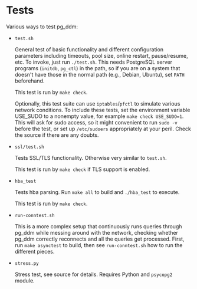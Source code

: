 Tests
=====

Various ways to test pg_ddm:

- `test.sh`

    General test of basic functionality and different configuration
    parameters including timeouts, pool size, online restart,
    pause/resume, etc.  To invoke, just run `./test.sh`.  This needs
    PostgreSQL server programs (`initdb`, `pg_ctl`) in the path, so if
    you are on a system that doesn't have those in the normal path
    (e.g., Debian, Ubuntu), set `PATH` beforehand.

    This test is run by `make check`.

    Optionally, this test suite can use `iptables`/`pfctl` to simulate
    various network conditions.  To include these tests, set the
    environment variable USE_SUDO to a nonempty value, for example
    `make check USE_SUDO=1`.  This will ask for sudo access, so it
    might convenient to run `sudo -v` before the test, or set up
    `/etc/sudoers` appropriately at your peril.  Check the source if
    there are any doubts.

- `ssl/test.sh`

    Tests SSL/TLS functionality.  Otherwise very similar to `test.sh`.

    This test is run by `make check` if TLS support is enabled.

- `hba_test`

    Tests hba parsing.  Run `make all` to build and `./hba_test` to execute.

    This test is run by `make check`.

- `run-conntest.sh`

    This is a more complex setup that continuously runs queries
    through pg_ddm while messing around with the network, checking
    whether pg_ddm correctly reconnects and all the queries get
    processed.  First, run `make asynctest` to build, then see
    `run-conntest.sh` how to run the different pieces.

- `stress.py`

    Stress test, see source for details.  Requires Python and `psycopg2` module.
